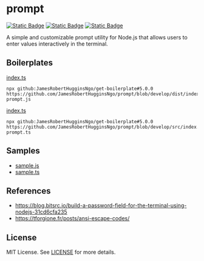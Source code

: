 # prompt

[![Static Badge](https://img.shields.io/badge/GitHub%20Repo-6e5494)](https://github.com/JamesRobertHugginsNgo/prompt)
[![Static Badge](https://img.shields.io/badge/GitHub%20Page-4078c0)](https://jamesroberthugginsngo.github.io/prompt/)
[![Static Badge](https://img.shields.io/badge/Latest_Tag-1.2.1-6cc644)](https://github.com/JamesRobertHugginsNgo/prompt/tree/1.2.1)

A simple and customizable prompt utility for Node.js that allows users to enter values interactively in the terminal.


## Boilerplates

[index.ts](./dist/index.js)

```
npx github:JamesRobertHugginsNgo/get-boilerplate#5.0.0 https://github.com/JamesRobertHugginsNgo/prompt/blob/develop/dist/index.js prompt.js
```

[index.ts](./src/index.ts)

```
npx github:JamesRobertHugginsNgo/get-boilerplate#5.0.0 https://github.com/JamesRobertHugginsNgo/prompt/blob/develop/src/index.ts prompt.ts
```

## Samples

- [sample.js](./sample/sample.js)
- [sample.ts](./sample/sample.ts)

## References

- https://blog.bitsrc.io/build-a-password-field-for-the-terminal-using-nodejs-31cd6cfa235
- https://tforgione.fr/posts/ansi-escape-codes/

## License

MIT License. See [LICENSE](LICENSE) for more details.

